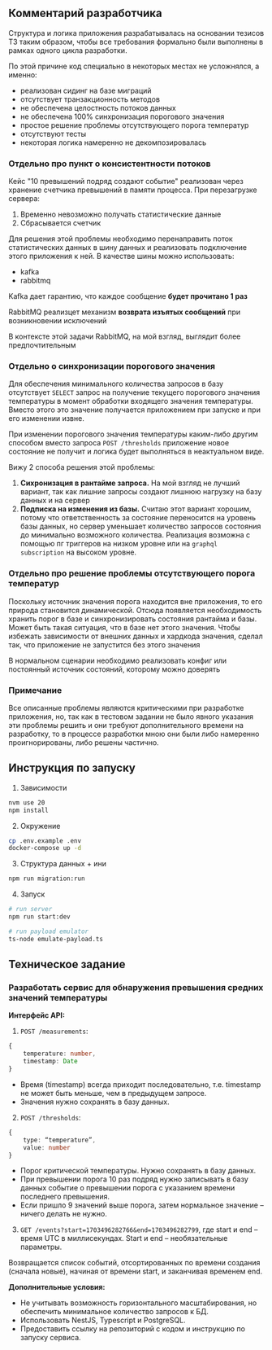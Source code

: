 ## Комментарий разработчика

Структура и логика приложения разрабатывалась на основании тезисов ТЗ таким образом, чтобы все требования формально были выполнены в рамках одного цикла разработки.

По этой причине код специально в некоторых местах не усложнялся, а именно:

- реализован сидинг на базе миграций
- отсутствует транзакционность методов
- не обеспечена целостность потоков данных
- не обеспечена 100% синхронизация порогового значения
- простое решение проблемы отсутствующего порога температур
- отсутствуют тесты
- некоторая логика намеренно не декомпозировалась

### Отдельно про пункт о консистентности потоков

Кейс "10 превышений подряд создают событие" реализован через хранение счетчика превышений в памяти процесса. При перезагрузке сервера:

1. Временно невозможно получать статистические данные
2. Сбрасывается счетчик

Для решения этой проблемы необходимо перенаправить поток статистических данных в шину данных и реализовать подключение этого приложения к ней. В качестве шины можно использовать:

- kafka
- rabbitmq

Kafka дает гарантию, что каждое сообщение **будет прочитано 1 раз**

RabbitMQ реализцет механизм **возврата изъятых сообщений** при возникновении исключений

В контексте этой задачи RabbitMQ, на мой взгляд, выглядит более предпочтительным

### Отдельно о синхронизации порогового значения

Для обеспечения минимального количества запросов в базу отсутствует `SELECT` запрос на получение текущего порогового значения температуры в момент обработки входящего значения температуры. Вместо этого это значение получается приложением при запуске и при его изменении извне.

При изменении порогового значения температуры каким-либо другим способом вместо запроса `POST /thresholds` приложение новое состояние не получит и логика будет выполняться в неактуальном виде.

Вижу 2 способа решения этой проблемы:

1. **Сихронизация в рантайме запроса.** На мой взгляд не лучший вариант, так как лишние запросы создают лишнюю нагрузку на базу данных и на сервер
2. **Подписка на изменения из базы.** Считаю этот вариант хорошим, потому что ответственность за состояние переносится на уровень базы данных, но сервер уменьшает количество запросов состояния до минимально возможного количества. Реализация возможна с помощью пг триггеров на низком уровне или на `graphql subscription` на высоком уровне.

### Отдельно про решение проблемы отсутствующего порога температур

Поскольку источник значения порога находится вне приложения, то его природа становится динамической. Отсюда появляется необходимость хранить порог в базе и синхронизировать состояния рантайма и базы. Может быть такая ситуация, что в базе нет этого значения. Чтобы избежать зависимости от внешних данных и хардкода значения, сделал так, что приложение не запустится без этого значения

В нормальном сценарии необходимо реализовать конфиг или постоянный источник состояний, которому можно доверять


### Примечание
Все описанные проблемы являются критическими при разработке приложения, но, так как в тестовом задании не было явного указания эти проблемы решить и они требуют дополнительного времени на разработку, то в процессе разработки мною они были либо намеренно проигнорированы, либо решены частично.

## Инструкция по запуску

1. Зависимости

```bash
nvm use 20
npm install
```

2. Окружение

```bash
cp .env.example .env
docker-compose up -d
```

3. Структура данных + ини

```bash
npm run migration:run
```

4. Запуск

```bash
# run server
npm run start:dev

# run payload emulator
ts-node emulate-payload.ts
```

## Техническое задание

### Разработать сервис для обнаружения превышения средних значений температуры

**Интерфейс API:**

1. `POST /measurements`:

```typescript
{
	temperature: number,
	timestamp: Date
}
```

- Время (timestamp) всегда приходит последовательно, т.е. timestamp не может быть
  меньше, чем в предыдущем запросе.
- Значения нужно сохранять в базу данных.

2. `POST /thresholds`:

```typescript
{
	type: “temperature”,
	value: number
}
```

- Порог критической температуры. Нужно сохранять в базу данных.
- При превышении порога 10 раз подряд нужно записывать в базу данных событие о
  превышении порога с указанием времени последнего превышения.
- Если пришло 9 значений выше порога, затем нормальное значение – ничего делать не
  нужно.

3. `GET /events?start=1703496282766&end=1703496282799`, где start и end – время UTC в миллисекундах. Start и end – необязательные параметры.

Возвращается список событий, отсортированных по времени создания (сначала новые),
начиная от времени start, и заканчивая временем end.

**Дополнительные условия:**

- Не учитывать возможность горизонтального масштабирования, но обеспечить минимальное
  количество запросов к БД.
- Использовать NestJS, Typescript и PostgreSQL.
- Предоставить ссылку на репозиторий с кодом и инструкцию по запуску сервиса.
